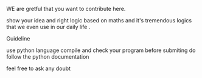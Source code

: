 WE are gretful that you want to contribute here.

show your idea and right logic based on maths and it's tremendous logics that we even use in our daily life .

Guideline

use python language 
compile and check your program before submiting
do follow the python documentation

feel free to ask any doubt 

